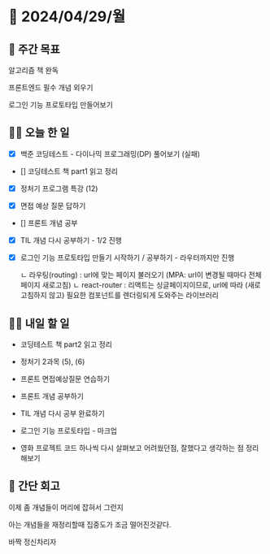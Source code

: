 # 📅 2024/04/29/월

## 🚀 주간 목표

알고리즘 책 완독

프론트엔드 필수 개념 외우기

로그인 기능 프로토타입 만들어보기

## 💪🏻 오늘 한 일

- [x] 백준 코딩테스트 - 다이나믹 프로그래밍(DP) 풀어보기 (실패)

- [] 코딩테스트 책 part1 읽고 정리

- [x] 정처기 프로그램 특강 (12)

- [x] 면접 예상 질문 답하기

- []  프론트 개념 공부

- [x] TIL 개념 다시 공부하기 - 1/2 진행

- [x] 로그인 기능 프로토타입 만들기 시작하기 / 공부하기 - 라우터까지만 진행

    ㄴ 라우팅(routing) : url에 맞는 페이지 불러오기 (MPA: url이 변경될 때마다 전체 페이지 새로고침)
    ㄴ react-router : 리액트는 싱글페이지이므로, url에 따라 (새로고침하지 않고) 필요한 컴포넌트를 렌더링되게 도와주는 라이브러리


## 🫵🏻 내일 할 일

- 코딩테스트 책 part2 읽고 정리

- 정처기 2과목 (5), (6)

- 프론트 면접예상질문 연습하기

- 프론트 개념 공부하기

- TIL 개념 다시 공부 완료하기

- 로그인 기능 프로토타입 - 마크업

- 영화 프로젝트 코드 하나씩 다시 살펴보고 어려웠던점, 잘했다고 생각하는 점 정리해보기

## 👀 간단 회고

이제 좀 개념들이 머리에 잡혀서 그런지

아는 개념들을 재정리할때 집중도가 조금 떨어진것같다.

바짝 정신차리자